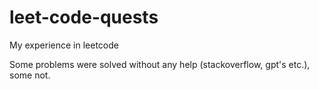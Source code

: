 # leet-code-quests

My experience in leetcode

Some problems were solved without any help (stackoverflow, gpt's etc.), some not.
